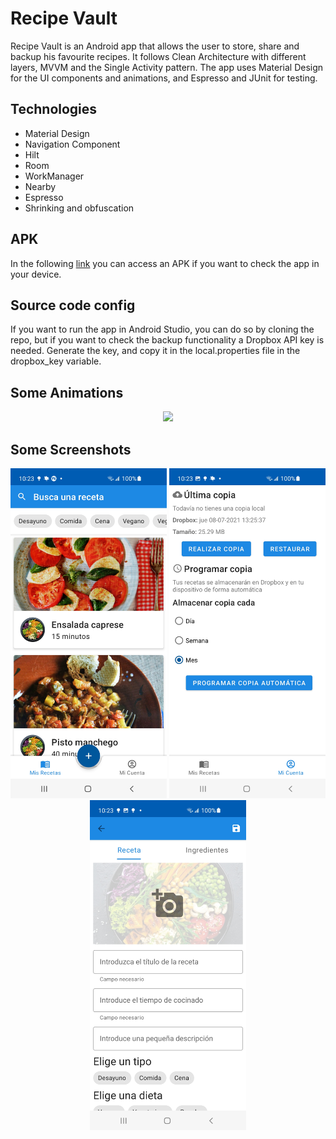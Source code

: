 # Recipe Vault
Recipe Vault is an Android app that allows the user to store, share and backup his favourite recipes. It follows Clean Architecture with different layers, MVVM and the Single Activity pattern. 
The app uses Material Design for the UI components and animations, and Espresso and JUnit for testing.

## Technologies

* Material Design
* Navigation Component
* Hilt
* Room
* WorkManager
* Nearby
* Espresso
* Shrinking and obfuscation

## APK
In the following [link](https://github.com/molidev8/Recipe-Vault/blob/master/recipeVaultApp.apk) you can access an APK if you want to check the app in your device.

## Source code config
If you want to run the app in Android Studio, you can do so by cloning the repo, but if you want to check the backup functionality a Dropbox API key is needed. 
Generate the key, and copy it in the local.properties file in the dropbox_key variable.

## Some Animations
<center>
    <img src="https://github.com/molidev8/Recipe-Vault/blob/master/screenshots/animations.gif?raw=true" width="250" />
</center>

## Some Screenshots
<center>
    <p float="none">
      <img src="https://github.com/molidev8/Recipe-Vault/blob/master/screenshots/home.jpg?raw=true" width="250" />
      <img src="https://github.com/molidev8/Recipe-Vault/blob/master/screenshots/backup.jpg?raw=true" width="250" /> 
      <img src="https://github.com/molidev8/Recipe-Vault/blob/master/screenshots/newRecipe.jpg?raw=true" width="250" />
    </p>
</center>
